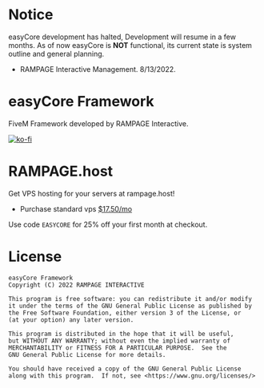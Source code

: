 # Notice
easyCore development has halted, Development will resume in a few months. As of now easyCore is **NOT** functional, its current state is system outline and general planning.

- RAMPAGE Interactive Management.
8/13/2022.

# easyCore Framework
FiveM Framework developed by RAMPAGE Interactive.
<br>

[![ko-fi](https://ko-fi.com/img/githubbutton_sm.svg)](https://ko-fi.com/L4L8HAPLE)

# RAMPAGE.host
Get VPS hosting for your servers at rampage.host!

* Purchase standard vps [$17.50/mo](https://rampagecloud.com/store/vps-hosting/medium-vps)

Use code ``EASYCORE`` for 25% off your first month at checkout.

# License
```
easyCore Framework
Copyright (C) 2022 RAMPAGE INTERACTIVE

This program is free software: you can redistribute it and/or modify
it under the terms of the GNU General Public License as published by
the Free Software Foundation, either version 3 of the License, or
(at your option) any later version.

This program is distributed in the hope that it will be useful,
but WITHOUT ANY WARRANTY; without even the implied warranty of
MERCHANTABILITY or FITNESS FOR A PARTICULAR PURPOSE.  See the
GNU General Public License for more details.

You should have received a copy of the GNU General Public License
along with this program.  If not, see <https://www.gnu.org/licenses/>
```
